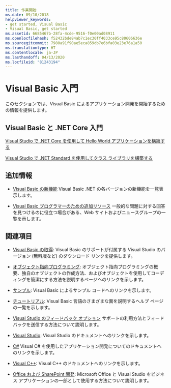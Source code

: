 ```yaml
---
title: 作業開始
ms.date: 09/10/2018
helpviewer_keywords:
- get started, Visual Basic
- Visual Basic, get started
ms.assetid: 6685467b-28fa-4cde-9516-f0e00ad08911
ms.openlocfilehash: f52432bde84ab7c1ec30ff4033ce95c80606636e
ms.sourcegitcommit: 7980a91f90ae5eca859db7e6bfa03e23e76a1a50
ms.translationtype: HT
ms.contentlocale: ja-JP
ms.lasthandoff: 04/13/2020
ms.locfileid: "81243194"
---
```

# <a name="get-started-with-visual-basic"></a>Visual Basic 入門

このセクションでは、Visual Basic によるアプリケーション開発を開始するための情報を提供します。

## <a name="get-started-with-visual-basic-and-net-core"></a>Visual Basic と .NET Core 入門

[Visual Studio で .NET Core を使用して Hello World アプリケーションを構築する](../../core/tutorials/with-visual-studio.md)

[Visual Studio で .NET Standard を使用してクラス ライブラリを構築する](../../core/tutorials/library-with-visual-studio.md)

## <a name="additional-information"></a>追加情報

- [Visual Basic の新機能](whats-new.md) Visual Basic .NET の各バージョンの新機能を一覧表示します。

- [Visual Basic プログラマーのための追加リソース](additional-resources.md) 一般的な問題に対する回答を見つけるのに役立つ場合がある、Web サイトおよびニュースグループの一覧を示します。

## <a name="see-also"></a>関連項目

- [Visual Basic の取得](https://visualstudio.microsoft.com/downloads/?utm_medium=microsoft&utm_source=docs.microsoft.com&utm_campaign=inline+link&utm_content=download+vs2019): Visual Basic のサポートが付属する Visual Studio のバージョン (無料版など) のダウンロード リンクを提供します。

- [オブジェクト指向プログラミング](../programming-guide/concepts/object-oriented-programming.md): オブジェクト指向プログラミングの概要、独自のオブジェクトの作成方法、およびオブジェクトを使用してコーディングを簡潔にする方法を説明するページへのリンクを示します。

- [サンプル](https://github.com/dotnet/docs/tree/master/samples/snippets/visualbasic): Visual Basic によるサンプル コードへのリンクを示します。

- [チュートリアル](../walkthroughs.md): Visual Basic 言語のさまざまな面を説明するヘルプ ページの一覧を示します。

- [Visual Studio のフィードバック オプション](/visualstudio/ide/feedback-options) サポートの利用方法とフィードバックを送信する方法について説明します。

- [Visual Studio](/visualstudio/): Visual Studio のドキュメントへのリンクを示します。

- [C#](../../csharp/index.yml) Visual C# を使用したアプリケーション開発についてのドキュメントへのリンクを示します。

- [Visual C++](/cpp/): Visual C++ のドキュメントへのリンクを示します。

- [Office および SharePoint 開発](/visualstudio/vsto/office-and-sharepoint-development-in-visual-studio): Microsoft Office と Visual Studio をビジネス アプリケーションの一部として使用する方法について説明します。
